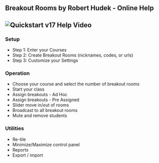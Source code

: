 ## Breakout Rooms by Robert Hudek - Online Help

## ![Quickstart v17 Help Video]('https://youtu.be/R6h9YXri2Mw')

### Setup

- Step 1: Enter your Courses
- Step 2: Create Breakout Rooms (nicknames, codes, or urls)
- Step 3: Customize your Settings

### Operation

- Choose your course and select the number of breakout rooms
- Start your class
- Assign breakouts - Ad Hoc
- Assign breakouts - Pre Assigned
- Slider move in/out of rooms
- Broadcast to all breakout rooms
- Mute and remove students

### Utilities

- Re-tile
- Minimize/Maximize control panel
- Reports
- Export / import
